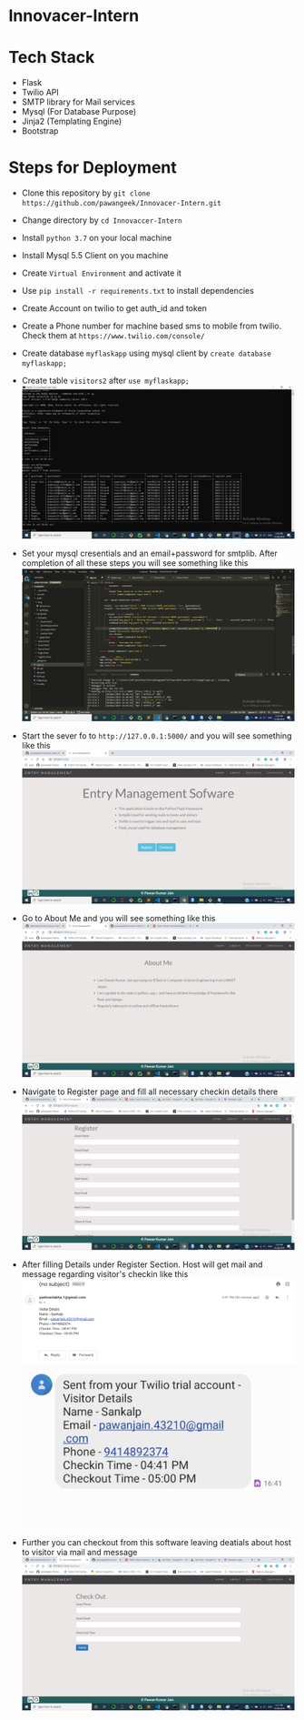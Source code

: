 # Innovacer-Intern

# Tech Stack

* Flask
* Twilio API
* SMTP library for Mail services
* Mysql (For Database Purpose)
* Jinja2 (Templating Engine)
* Bootstrap 

# Steps for Deployment

* Clone this repository by `git clone https://github.com/pawangeek/Innovacer-Intern.git`
* Change directory by `cd Innovaccer-Intern`
* Install `python 3.7` on your local machine
* Install Mysql 5.5 Client on you machine
* Create `Virtual Environment` and activate it
* Use `pip install -r requirements.txt` to install dependencies
* Create Account on twilio to get auth_id and token
* Create a Phone number for machine based sms to mobile from twilio. Check them at `https://www.twilio.com/console/`
* Create database `myflaskapp` using mysql client by `create database myflaskapp;`
* Create table `visitors2` after `use myflaskapp;`
![Database](https://github.com/pawangeek/Innovacer-Intern/blob/master/Images/Database.png)

* Set your mysql cresentials and an email+password for smtplib. After completion of all these steps you will see something like this
![Setup](https://github.com/pawangeek/Innovacer-Intern/blob/master/Images/Directory.png)

* Start the sever fo to `http://127.0.0.1:5000/` and you will see something like this
![Home](https://github.com/pawangeek/Innovacer-Intern/blob/master/Images/Home.png)

* Go to About Me and you will see something like this
![About](https://github.com/pawangeek/Innovacer-Intern/blob/master/Images/About.png)

* Navigate to Register page and fill all necessary checkin details there
![Register](https://github.com/pawangeek/Innovacer-Intern/blob/master/Images/Register.png)

* After filling Details under Register Section. Host will get mail and message regarding visitor's checkin like this
![Mail](https://github.com/pawangeek/Innovacer-Intern/blob/master/Images/Mail.png)
![Message](https://github.com/pawangeek/Innovacer-Intern/blob/master/Images/Message.png)

* Further you can checkout from this software leaving deatials about host to visitor via mail and message
![Checkout](https://github.com/pawangeek/Innovacer-Intern/blob/master/Images/Checkout.png)
